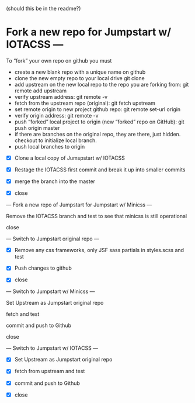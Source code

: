 (should this be in the readme?)
# Fork a new repo for Jumpstart w/ IOTACSS —

To “fork” your own repo on github you must
- create a new blank repo with a unique name on github
- clone the new empty repo to your local drive git clone <originalRepo> <newProjectName>
- add upstream on the new local repo to the repo you are forking from: git remote add upstream <originalRepo>
- verify upstream address: git remote -v
- fetch from the upstream repo (original): git fetch upstream
- set remote origin to new project github repo: git remote set-url origin <newProjectRepo>
- verify origin address: git remote -v
- push “forked” local project to origin (new “forked” repo on GitHub): git push origin master
- if there are branches on the original repo, they are there, just hidden. checkout to initialize local branch.
- push local branches to origin

- [x] Clone a local copy of Jumspstart w/ IOTACSS

- [x] Restage the IOTACSS first commit and break it up into smaller commits

- [x] merge the branch into the master

- [x] close

— Fork a new repo of Jumpstart for Jumpstart w/ Minicss —

Remove the IOTACSS branch and test to see that minicss is still operational

close

— Switch to Jumpstart original repo —

- [x] Remove any css frameworks, only JSF sass partials in styles.scss and test

- [x] Push changes to github

- [x] close

— Switch to Jumpstart w/ Minicss —

Set Upstream as Jumpstart original repo

fetch and test

commit and push to Github

close

— Switch to Jumpstart w/ IOTACSS —

- [x] Set Upstream as Jumpstart original repo

- [x] fetch from upstream and test

- [x] commit and push to Github

- [x] close
